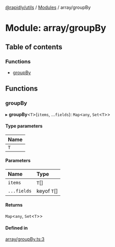 [@rapidly/utils](../README.md) / [Modules](../modules.md) / array/groupBy

# Module: array/groupBy

## Table of contents

### Functions

- [groupBy](array_groupBy.md#groupby)

## Functions

### groupBy

▸ **groupBy**<`T`\>(`items`, ...`fields`): `Map`<`any`, `Set`<`T`\>\>

#### Type parameters

| Name |
| :------ |
| `T` |

#### Parameters

| Name | Type |
| :------ | :------ |
| `items` | `T`[] |
| `...fields` | keyof `T`[] |

#### Returns

`Map`<`any`, `Set`<`T`\>\>

#### Defined in

[array/groupBy.ts:3](https://github.com/canguser/rapidly-utils/blob/3c92917/main/array/groupBy.ts#L3)
